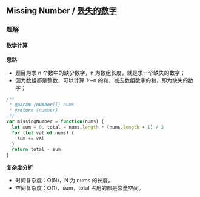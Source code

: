 ## Missing Number / [丢失的数字](https://leetcode-cn.com/problems/missing-number/)

### 题解
#### 数学计算
**思路**
+ 题目为求 n 个数中的缺少数字，n 为数组长度，就是求一个缺失的数字；
+ 因为数组都是整数，可以计算 1～n 的和，减去数组数字的和，即为缺失的数字；

```js
/**
 * @param {number[]} nums
 * @return {number}
 */
var missingNumber = function(nums) {
  let sum = 0, total = nums.length * (nums.length + 1) / 2
  for (let val of nums) {
    sum += val
  }
  return total - sum
}
```
**复杂度分析**
+ 时间复杂度：O(N)，N 为 nums 的长度。
+ 空间复杂度：O(1)，sum，total 占用的都是常量空间。